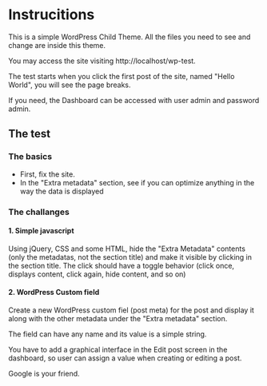 # Instrucitions

This is a simple WordPress Child Theme. All the files you need to see and change are inside this theme.

You may access the site visiting http://localhost/wp-test.

The test starts when you click the first post of the site, named "Hello World", you will see the page breaks. 

If you need, the Dashboard can be accessed with user admin and password admin.

## The test

### The basics

* First, fix the site.
* In the "Extra metadata" section, see if you can optimize anything in the way the data is displayed


### The challanges


#### 1. Simple javascript

Using jQuery, CSS and some HTML, hide the "Extra Metadata" contents (only the metadatas, not the section title) 
and make it visible by clicking in the section title. The click should have a toggle behavior (click once, displays content, click again, hide content, and so on)


#### 2. WordPress Custom field

Create a new WordPress custom fiel (post meta) for the post and display it along with the other metadata under the "Extra metadata" section.

The field can have any name and its value is a simple string.

You have to add a graphical interface in the Edit post screen in the dashboard, so user can assign a value when creating or editing a post.

Google is your friend.


